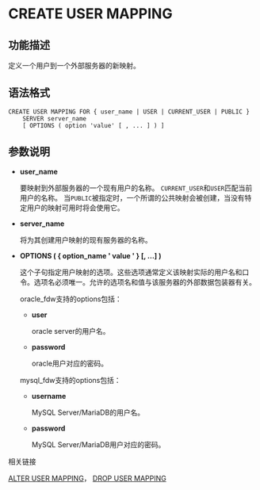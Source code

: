 # CREATE USER MAPPING
## 功能描述
定义一个用户到一个外部服务器的新映射。
## 语法格式
```
CREATE USER MAPPING FOR { user_name | USER | CURRENT_USER | PUBLIC }
    SERVER server_name
    [ OPTIONS ( option 'value' [ , ... ] ) ]
```

## 参数说明

-   **user\_name**

    要映射到外部服务器的一个现有用户的名称。 `CURRENT_USER`和`USER`匹配当前用户的名称。 当`PUBLIC`被指定时，一个所谓的公共映射会被创建，当没有特定用户的映射可用时将会使用它。

-   **server\_name**

    将为其创建用户映射的现有服务器的名称。

-   **OPTIONS \(  \{ option\_name ' value '  \}  \[, ...\] \)**

    这个子句指定用户映射的选项。这些选项通常定义该映射实际的用户名和口令。选项名必须唯一。允许的选项名和值与该服务器的外部数据包装器有关。

    oracle_fdw支持的options包括：

    -   **user**

        oracle server的用户名。

    - **password**

        oracle用户对应的密码。

    mysql_fdw支持的options包括：
    
    -   **username**

        MySQL Server/MariaDB的用户名。

    -   **password**

        MySQL Server/MariaDB用户对应的密码。

相关链接

[ALTER USER MAPPING](ALTER-USER-MAPPING.md)，  [DROP USER MAPPING](DROP-USER-MAPPING.md)

